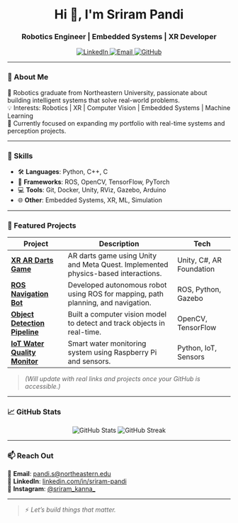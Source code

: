 <h1 align="center">Hi 👋, I'm Sriram Pandi</h1>
<h3 align="center">Robotics Engineer | Embedded Systems | XR Developer</h3>

<p align="center">
  <a href="https://www.linkedin.com/in/sriram-pandi/">
    <img src="https://img.shields.io/badge/LinkedIn-blue?style=for-the-badge&logo=linkedin" alt="LinkedIn">
  </a>
  <a href="mailto:pandi.s@northeastern.edu">
    <img src="https://img.shields.io/badge/Email-grey?style=for-the-badge&logo=gmail" alt="Email">
  </a>
  <a href="https://github.com/Sriram-Pandi">
    <img src="https://img.shields.io/github/followers/Sriram-Pandi?label=Follow&style=social" alt="GitHub">
  </a>
</p>

---

### 🚀 About Me

🔧 Robotics graduate from Northeastern University, passionate about building intelligent systems that solve real-world problems.  
💡 Interests: Robotics | XR | Computer Vision | Embedded Systems | Machine Learning  
🎯 Currently focused on expanding my portfolio with real-time systems and perception projects.

---

### 🧠 Skills

- 🛠️ **Languages**: Python, C++, C
- 🤖 **Frameworks**: ROS, OpenCV, TensorFlow, PyTorch
- 💻 **Tools**: Git, Docker, Unity, RViz, Gazebo, Arduino
- 🌐 **Other**: Embedded Systems, XR, ML, Simulation

---

### 📂 Featured Projects

| Project | Description | Tech |
|--------|-------------|------|
| **[XR AR Darts Game](#)** | AR darts game using Unity and Meta Quest. Implemented physics-based interactions. | Unity, C#, AR Foundation |
| **[ROS Navigation Bot](#)** | Developed autonomous robot using ROS for mapping, path planning, and navigation. | ROS, Python, Gazebo |
| **[Object Detection Pipeline](#)** | Built a computer vision model to detect and track objects in real-time. | OpenCV, TensorFlow |
| **[IoT Water Quality Monitor](#)** | Smart water monitoring system using Raspberry Pi and sensors. | Python, IoT, Sensors |

> *(Will update with real links and projects once your GitHub is accessible.)*

---

### 📈 GitHub Stats

<p align="center">
  <img src="https://github-readme-stats.vercel.app/api?username=Sriram-Pandi&show_icons=true&theme=radical" alt="GitHub Stats" />
  <img src="https://github-readme-streak-stats.herokuapp.com/?user=Sriram-Pandi&theme=radical" alt="GitHub Streak" />
</p>

---

### 📫 Reach Out

📩 **Email**: [pandi.s@northeastern.edu](mailto:pandi.s@northeastern.edu)  
🔗 **LinkedIn**: [linkedin.com/in/sriram-pandi](https://linkedin.com/in/sriram-pandi)  
📸 **Instagram**: [@sriram_kanna_](https://www.instagram.com/sriram_kanna_)

---

> ⚡ *Let’s build things that matter.*

